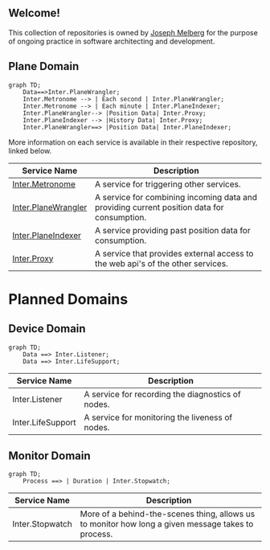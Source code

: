 ## Welcome!

This collection of repositories is owned by [Joseph Melberg](https://github.com/Joseph-Melberg) for the purpose of ongoing practice in software architecting and development.

## Plane Domain

```mermaid
graph TD;
    Data==>Inter.PlaneWrangler;
    Inter.Metronome --> | Each second | Inter.PlaneWrangler;
    Inter.Metronome --> | Each minute | Inter.PlaneIndexer;
    Inter.PlaneWrangler--> |Position Data| Inter.Proxy;
    Inter.PlaneIndexer --> |History Data| Inter.Proxy; 
    Inter.PlaneWrangler==> |Position Data| Inter.PlaneIndexer;
```

More information on each service is available in their respective repository, linked below.

|Service Name| Description |
|-|-|
|[Inter.Metronome](https://github.com/InterMW/Inter.Metronome)| A service for triggering other services.|
|[Inter.PlaneWrangler](https://github.com/InterMW/Inter.PlaneWrangler)| A service for combining incoming data and providing current position data for consumption.|
|[Inter.PlaneIndexer](https://github.com/InterMW/Inter.PlaneIndexer) | A service providing past position data for consumption.|
|[Inter.Proxy](https://github.com/InterMW/Inter.Proxy)| A service that provides external access to the web api's of the other services.|

# Planned Domains
## Device Domain

```mermaid
graph TD;
    Data ==> Inter.Listener;
    Data ==> Inter.LifeSupport;
```
|Service Name| Description|
|-|-|
|Inter.Listener| A service for recording the diagnostics of nodes.|
|Inter.LifeSupport| A service for monitoring the liveness of nodes.|

## Monitor Domain

```mermaid
graph TD;
    Process ==> | Duration | Inter.Stopwatch;
```

|Service Name| Description|
|-|-|
|Inter.Stopwatch|More of a behind-the-scenes thing, allows us to monitor how long a given message takes to process.|
